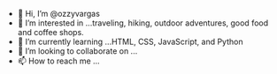 - 👋 Hi, I’m @ozzyvargas
- 👀 I’m interested in ...traveling, hiking, outdoor adventures, good food and coffee shops.
- 🌱 I’m currently learning ...HTML, CSS, JavaScript, and Python
- 💞️ I’m looking to collaborate on ...
- 📫 How to reach me ...

<!---
ozzyvargas/ozzyvargas is a ✨ special ✨ repository because its `README.md` (this file) appears on your GitHub profile.
You can click the Preview link to take a look at your changes.
--->
